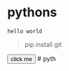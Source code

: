 # pythons
` hello world `
> pip install git

<html>
<body>
<button>click me</button>
</body>
</html>
# pyth
